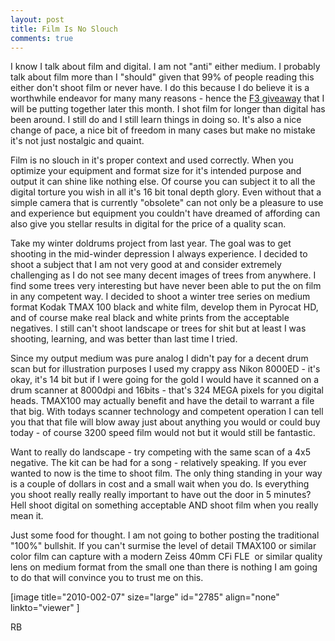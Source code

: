 ```yaml
---
layout: post
title: Film Is No Slouch
comments: true
---
```

I know I talk about film and digital. I am not "anti" either medium. I probably talk about film more than I "should" given that 99% of people reading this either don't shoot film or never have. I do this because I do believe it is a worthwhile endeavor for many many reasons - hence the <a href="http://photo.rwboyer.com/2011/02/04/nikon-f3-i-think-i-am-cornering-the-market/">F3 giveaway</a> that I will be putting together later this month. I shot film for longer than digital has been around. I still do and I still learn things in doing so. It's also a nice change of pace, a nice bit of freedom in many cases but make no mistake it's not just nostalgic and quaint.

Film is no slouch in it's proper context and used correctly. When you optimize your equipment and format size for it's intended purpose and output it can shine like nothing else. Of course you can subject it to all the digital torture you wish in all it's 16 bit tonal depth glory. Even without that a simple camera that is currently "obsolete" can not only be a pleasure to use and experience but equipment you couldn't have dreamed of affording can also give you stellar results in digital for the price of a quality scan.

Take my winter doldrums project from last year. The goal was to get shooting in the mid-winder depression I always experience. I decided to shoot a subject that I am not very good at and consider extremely challenging as I do not see many decent images of trees from anywhere. I find some trees very interesting but have never been able to put the on film in any competent way. I decided to shoot a winter tree series on medium format Kodak TMAX 100 black and white film, develop them in Pyrocat HD, and of course make real black and white prints from the acceptable negatives. I still can't shoot landscape or trees for shit but at least I was shooting, learning, and was better than last time I tried.

Since my output medium was pure analog I didn't pay for a decent drum scan but for illustration purposes I used my crappy ass Nikon 8000ED - it's okay, it's 14 bit but if I were going for the gold I would have it scanned on a drum scanner at 8000dpi and 16bits - that's 324 MEGA pixels for you digital heads. TMAX100 may actually benefit and have the detail to warrant a file that big. With todays scanner technology and competent operation I can tell you that that file will blow away just about anything you would or could buy today - of course 3200 speed film would not but it would still be fantastic.

Want to really do landscape - try competing with the same scan of a 4x5 negative. The kit can be had for a song - relatively speaking. If you ever wanted to now is the time to shoot film. The only thing standing in your way is a couple of dollars in cost and a small wait when you do. Is everything you shoot really really really important to have out the door in 5 minutes? Hell shoot digital on something acceptable AND shoot film when you really mean it.

Just some food for thought. I am not going to bother posting the traditional "100%" bullshit. If you can't surmise the level of detail TMAX100 or similar color film can capture with a modern Zeiss 40mm CFi FLE  or similar quality lens on medium format from the small one than there is nothing I am going to do that will convince you to trust me on this.

[image title="2010-002-07" size="large" id="2785" align="none" linkto="viewer" ]

RB